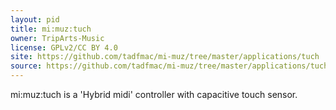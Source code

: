 ```yaml
---
layout: pid
title: mi:muz:tuch
owner: TripArts-Music
license: GPLv2/CC BY 4.0
site: https://github.com/tadfmac/mi-muz/tree/master/applications/tuch
source: https://github.com/tadfmac/mi-muz/tree/master/applications/tuch
---
```

mi:muz:tuch is a 'Hybrid midi' controller with capacitive touch sensor.
